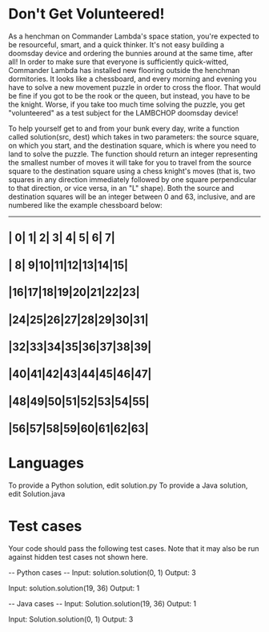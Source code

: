 # Don't Get Volunteered!

As a henchman on Commander Lambda's space station, you're expected to be resourceful, smart, and a quick thinker. It's not easy building a doomsday device and ordering the bunnies around at the same time, after all! In order to make sure that everyone is sufficiently quick-witted, Commander Lambda has installed new flooring outside the henchman dormitories. It looks like a chessboard, and every morning and evening you have to solve a new movement puzzle in order to cross the floor. That would be fine if you got to be the rook or the queen, but instead, you have to be the knight. Worse, if you take too much time solving the puzzle, you get "volunteered" as a test subject for the LAMBCHOP doomsday device!

To help yourself get to and from your bunk every day, write a function called solution(src, dest) which takes in two parameters: the source square, on which you start, and the destination square, which is where you need to land to solve the puzzle. The function should return an integer representing the smallest number of moves it will take for you to travel from the source square to the destination square using a chess knight's moves (that is, two squares in any direction immediately followed by one square perpendicular to that direction, or vice versa, in an "L" shape). Both the source and destination squares will be an integer between 0 and 63, inclusive, and are numbered like the example chessboard below:

---

## | 0| 1| 2| 3| 4| 5| 6| 7|

## | 8| 9|10|11|12|13|14|15|

## |16|17|18|19|20|21|22|23|

## |24|25|26|27|28|29|30|31|

## |32|33|34|35|36|37|38|39|

## |40|41|42|43|44|45|46|47|

## |48|49|50|51|52|53|54|55|

## |56|57|58|59|60|61|62|63|

# Languages

To provide a Python solution, edit solution.py
To provide a Java solution, edit Solution.java

# Test cases

Your code should pass the following test cases.
Note that it may also be run against hidden test cases not shown here.

-- Python cases --
Input:
solution.solution(0, 1)
Output:
3

Input:
solution.solution(19, 36)
Output:
1

-- Java cases --
Input:
Solution.solution(19, 36)
Output:
1

Input:
Solution.solution(0, 1)
Output:
3
